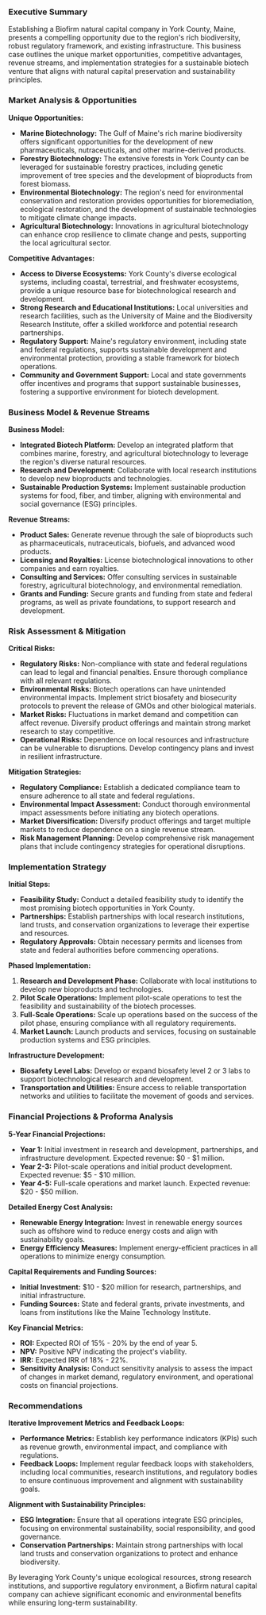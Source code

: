 ### Executive Summary

Establishing a Biofirm natural capital company in York County, Maine, presents a compelling opportunity due to the region's rich biodiversity, robust regulatory framework, and existing infrastructure. This business case outlines the unique market opportunities, competitive advantages, revenue streams, and implementation strategies for a sustainable biotech venture that aligns with natural capital preservation and sustainability principles.

### Market Analysis & Opportunities

**Unique Opportunities:**
- **Marine Biotechnology:** The Gulf of Maine's rich marine biodiversity offers significant opportunities for the development of new pharmaceuticals, nutraceuticals, and other marine-derived products.
- **Forestry Biotechnology:** The extensive forests in York County can be leveraged for sustainable forestry practices, including genetic improvement of tree species and the development of bioproducts from forest biomass.
- **Environmental Biotechnology:** The region's need for environmental conservation and restoration provides opportunities for bioremediation, ecological restoration, and the development of sustainable technologies to mitigate climate change impacts.
- **Agricultural Biotechnology:** Innovations in agricultural biotechnology can enhance crop resilience to climate change and pests, supporting the local agricultural sector.

**Competitive Advantages:**
- **Access to Diverse Ecosystems:** York County's diverse ecological systems, including coastal, terrestrial, and freshwater ecosystems, provide a unique resource base for biotechnological research and development.
- **Strong Research and Educational Institutions:** Local universities and research facilities, such as the University of Maine and the Biodiversity Research Institute, offer a skilled workforce and potential research partnerships.
- **Regulatory Support:** Maine's regulatory environment, including state and federal regulations, supports sustainable development and environmental protection, providing a stable framework for biotech operations.
- **Community and Government Support:** Local and state governments offer incentives and programs that support sustainable businesses, fostering a supportive environment for biotech development.

### Business Model & Revenue Streams

**Business Model:**
- **Integrated Biotech Platform:** Develop an integrated platform that combines marine, forestry, and agricultural biotechnology to leverage the region's diverse natural resources.
- **Research and Development:** Collaborate with local research institutions to develop new bioproducts and technologies.
- **Sustainable Production Systems:** Implement sustainable production systems for food, fiber, and timber, aligning with environmental and social governance (ESG) principles.

**Revenue Streams:**
- **Product Sales:** Generate revenue through the sale of bioproducts such as pharmaceuticals, nutraceuticals, biofuels, and advanced wood products.
- **Licensing and Royalties:** License biotechnological innovations to other companies and earn royalties.
- **Consulting and Services:** Offer consulting services in sustainable forestry, agricultural biotechnology, and environmental remediation.
- **Grants and Funding:** Secure grants and funding from state and federal programs, as well as private foundations, to support research and development.

### Risk Assessment & Mitigation

**Critical Risks:**
- **Regulatory Risks:** Non-compliance with state and federal regulations can lead to legal and financial penalties. Ensure thorough compliance with all relevant regulations.
- **Environmental Risks:** Biotech operations can have unintended environmental impacts. Implement strict biosafety and biosecurity protocols to prevent the release of GMOs and other biological materials.
- **Market Risks:** Fluctuations in market demand and competition can affect revenue. Diversify product offerings and maintain strong market research to stay competitive.
- **Operational Risks:** Dependence on local resources and infrastructure can be vulnerable to disruptions. Develop contingency plans and invest in resilient infrastructure.

**Mitigation Strategies:**
- **Regulatory Compliance:** Establish a dedicated compliance team to ensure adherence to all state and federal regulations.
- **Environmental Impact Assessment:** Conduct thorough environmental impact assessments before initiating any biotech operations.
- **Market Diversification:** Diversify product offerings and target multiple markets to reduce dependence on a single revenue stream.
- **Risk Management Planning:** Develop comprehensive risk management plans that include contingency strategies for operational disruptions.

### Implementation Strategy

**Initial Steps:**
- **Feasibility Study:** Conduct a detailed feasibility study to identify the most promising biotech opportunities in York County.
- **Partnerships:** Establish partnerships with local research institutions, land trusts, and conservation organizations to leverage their expertise and resources.
- **Regulatory Approvals:** Obtain necessary permits and licenses from state and federal authorities before commencing operations.

**Phased Implementation:**
1. **Research and Development Phase:** Collaborate with local institutions to develop new bioproducts and technologies.
2. **Pilot Scale Operations:** Implement pilot-scale operations to test the feasibility and sustainability of the biotech processes.
3. **Full-Scale Operations:** Scale up operations based on the success of the pilot phase, ensuring compliance with all regulatory requirements.
4. **Market Launch:** Launch products and services, focusing on sustainable production systems and ESG principles.

**Infrastructure Development:**
- **Biosafety Level Labs:** Develop or expand biosafety level 2 or 3 labs to support biotechnological research and development.
- **Transportation and Utilities:** Ensure access to reliable transportation networks and utilities to facilitate the movement of goods and services.

### Financial Projections & Proforma Analysis

**5-Year Financial Projections:**
- **Year 1:** Initial investment in research and development, partnerships, and infrastructure development. Expected revenue: $0 - $1 million.
- **Year 2-3:** Pilot-scale operations and initial product development. Expected revenue: $5 - $10 million.
- **Year 4-5:** Full-scale operations and market launch. Expected revenue: $20 - $50 million.

**Detailed Energy Cost Analysis:**
- **Renewable Energy Integration:** Invest in renewable energy sources such as offshore wind to reduce energy costs and align with sustainability goals.
- **Energy Efficiency Measures:** Implement energy-efficient practices in all operations to minimize energy consumption.

**Capital Requirements and Funding Sources:**
- **Initial Investment:** $10 - $20 million for research, partnerships, and initial infrastructure.
- **Funding Sources:** State and federal grants, private investments, and loans from institutions like the Maine Technology Institute.

**Key Financial Metrics:**
- **ROI:** Expected ROI of 15% - 20% by the end of year 5.
- **NPV:** Positive NPV indicating the project's viability.
- **IRR:** Expected IRR of 18% - 22%.
- **Sensitivity Analysis:** Conduct sensitivity analysis to assess the impact of changes in market demand, regulatory environment, and operational costs on financial projections.

### Recommendations

**Iterative Improvement Metrics and Feedback Loops:**
- **Performance Metrics:** Establish key performance indicators (KPIs) such as revenue growth, environmental impact, and compliance with regulations.
- **Feedback Loops:** Implement regular feedback loops with stakeholders, including local communities, research institutions, and regulatory bodies to ensure continuous improvement and alignment with sustainability goals.

**Alignment with Sustainability Principles:**
- **ESG Integration:** Ensure that all operations integrate ESG principles, focusing on environmental sustainability, social responsibility, and good governance.
- **Conservation Partnerships:** Maintain strong partnerships with local land trusts and conservation organizations to protect and enhance biodiversity.

By leveraging York County's unique ecological resources, strong research institutions, and supportive regulatory environment, a Biofirm natural capital company can achieve significant economic and environmental benefits while ensuring long-term sustainability.